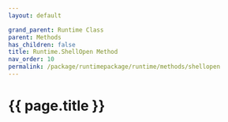 ```yaml
---
layout: default

grand_parent: Runtime Class
parent: Methods
has_children: false
title: Runtime.ShellOpen Method
nav_order: 10
permalink: /package/runtimepackage/runtime/methods/shellopen
---
```

# {{ page.title }}